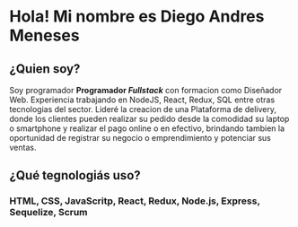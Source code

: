 # Hola! Mi nombre es Diego Andres Meneses

## ¿Quien soy?
Soy programador **Programador _Fullstack_** con formacion como Diseñador Web. Experiencia trabajando en NodeJS, React, Redux, SQL entre otras tecnologias del sector. Lideré la creacion de una Plataforma de delivery, donde los clientes pueden realizar su pedido desde la comodidad su laptop o smartphone y realizar el pago online o en efectivo, brindando tambien la oportunidad de registrar su negocio o emprendimiento y potenciar sus ventas.

## ¿Qué tegnologiás uso?
### HTML, CSS, JavaScritp, React, Redux, Node.js, Express, Sequelize, Scrum
